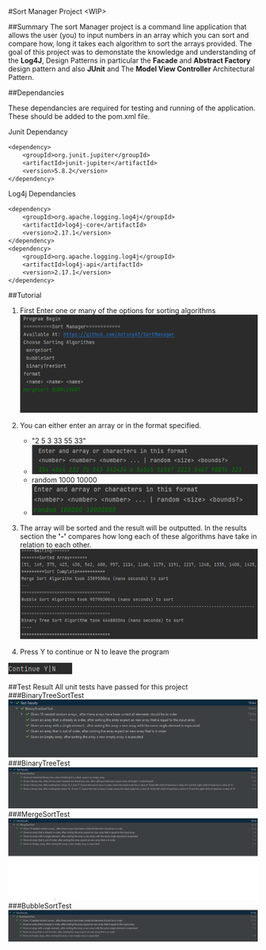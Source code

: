 #Sort Manager Project \<WIP\>

##Summary
The sort Manager project is a command line application that allows the user (you) to input numbers in an 
array which you can sort and compare how, long it takes each algorithm to sort the arrays provided.
The goal of this project was to demonstate the knowledge and
understanding of the **Log4J**, Design Patterns in particular the **Facade** and **Abstract Factory** design
pattern and also **JUnit** and The **Model View Controller** Architectural Pattern.


##Dependancies

These dependancies are required for testing and running of the application. These should
be added to the pom.xml file.

Junit Dependancy
        
    <dependency>
        <groupId>org.junit.jupiter</groupId>
        <artifactId>junit-jupiter</artifactId>
        <version>5.8.2</version>
    </dependency>

Log4j Dependancies

    <dependency>
        <groupId>org.apache.logging.log4j</groupId>
        <artifactId>log4j-core</artifactId>
        <version>2.17.1</version>
    </dependency>
    <dependency>
        <groupId>org.apache.logging.log4j</groupId>
        <artifactId>log4j-api</artifactId>
        <version>2.17.1</version>
    </dependency>

##Tutorial

1. First Enter one or many of the options for sorting algorithms
![img_6.png](img_6.png)
2. You can either enter an array or in the format specified.

   - "2 5 3 33 55 33"
   - ![img_8.png](img_8.png)
   - random 1000 10000
   - ![img_7.png](img_7.png)
3. The array will be sorted and the result will be outputted. In the results section the **'-'** compares how long each of these algorithms have take in relation to each other.
![img_10.png](img_10.png)
4. Press Y to continue or N to leave the program

![img_11.png](img_11.png)


##Test Result
All unit tests have passed for this project
###BinaryTreeSortTest
![img.png](img.png)
###BinaryTreeTest
![img_1.png](img_1.png)
###MergeSortTest
![img_2.png](img_2.png)
###BubbleSortTest
![img_3.png](img_3.png)